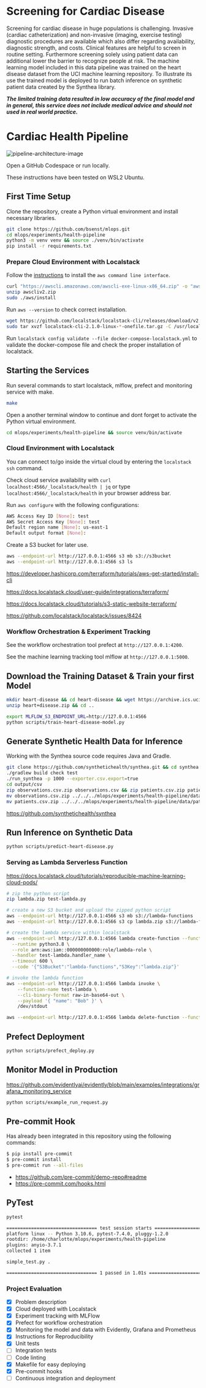 # Screening for Cardiac Disease
Screening for cardiac disease in huge populations is challenging. Invasive (cardiac catheterization) and non-invasive (imaging, exercise testing) diagnostic procedures are available which also differ regarding availability, diagnostic strength, and costs. Clinical features are helpful to screen in routine setting. Furthermore screening solely using patient data can additional lower the barrier to recognize people at risk. The machine learning model included in this data pipeline was trained on the heart disease dataset from the UCI machine learning repository. To illustrate its use the trained model is deployed to run batch inference on synthetic patient data created by the Synthea library.

***The limited training data resulted in low accuracy of the final model and in general, this service does not include medical advice and should not used in real world practice.***

# Cardiac Health Pipeline

![pipeline-architecture-image](https://github.com/bsenst/mlops/assets/8211411/8c1bb839-7759-47ba-aa83-13c0b21407f7)

Open a GitHub Codespace or run locally.

These instructions have been tested on WSL2 Ubuntu.

## First Time Setup

Clone the repository, create a Python virtual environment and install necessary libraries. 

```bash
git clone https://github.com/bsenst/mlops.git
cd mlops/experiments/health-pipeline
python3 -m venv venv && source ./venv/bin/activate
pip install -r requirements.txt
```

### Prepare Cloud Environment with Localstack

Follow the [instructions](https://docs.aws.amazon.com/cli/latest/userguide/getting-started-install.html) to install the `aws command line interface`.

```bash
curl "https://awscli.amazonaws.com/awscli-exe-linux-x86_64.zip" -o "awscliv2.zip"
unzip awscliv2.zip
sudo ./aws/install
```

Run `aws --version` to check correct installation.

```bash
wget https://github.com/localstack/localstack-cli/releases/download/v2.1.0/localstack-cli-2.1.0-linux-amd64-onefile.tar.gz
sudo tar xvzf localstack-cli-2.1.0-linux-*-onefile.tar.gz -C /usr/local/bin
```

Run `localstack config validate --file docker-compose-localstack.yml` to validate the docker-compose file and check the proper installation of localstack.

## Starting the Services

Run several commands to start localstack, mlflow, prefect and monitoring service with make.

```bash
make
```

Open a another terminal window to continue and dont forget to activate the Python virtual environment.

```bash
cd mlops/experiments/health-pipeline && source venv/bin/activate
```

### Cloud Environment with Localstack

You can connect to/go inside the virtual cloud by entering the `localstack ssh` command.

Check cloud service availability with `curl localhost:4566/_localstack/health | jq` or type `localhost:4566/_localstack/health` in your browser address bar.

Run `aws configure` with the following configurations:

```bash
AWS Access Key ID [None]: test
AWS Secret Access Key [None]: test
Default region name [None]: us-east-1
Default output format [None]:
```

Create a S3 bucket for later use.

```bash
aws --endpoint-url http://127.0.0.1:4566 s3 mb s3://s3bucket
aws --endpoint-url http://127.0.0.1:4566 s3 ls
```

https://developer.hashicorp.com/terraform/tutorials/aws-get-started/install-cli

https://docs.localstack.cloud/user-guide/integrations/terraform/

https://docs.localstack.cloud/tutorials/s3-static-website-terraform/

https://github.com/localstack/localstack/issues/8424

### Workflow Orchestration & Experiment Tracking

See the workflow orchestration tool prefect at `http://127.0.0.1:4200`.

See the machine learning tracking tool mlflow at `http://127.0.0.1:5000`.

## Download the Training Dataset & Train your first Model

```bash
mkdir heart-disease && cd heart-disease && wget https://archive.ics.uci.edu/static/public/45/heart+disease.zip
unzip heart+disease.zip && cd ..
```

```bash
export MLFLOW_S3_ENDPOINT_URL=http://127.0.0.1:4566
python scripts/train-heart-disease-model.py
```

## Generate Synthetic Health Data for Inference
Working with the Synthea source code requires Java and Gradle.

```bash
git clone https://github.com/synthetichealth/synthea.git && cd synthea
./gradlew build check test
./run_synthea -p 1000 --exporter.csv.export=true
cd output/csv
zip observations.csv.zip observations.csv && zip patients.csv.zip patients.csv
mv observations.csv.zip ../../../mlops/experiments/health-pipeline/data/observations.csv.zip
mv patients.csv.zip ../../../mlops/experiments/health-pipeline/data/patients.csv.zip
```

https://github.com/synthetichealth/synthea

## Run Inference on Synthetic Data

```bash
python scripts/predict-heart-disease.py
```

### Serving as Lambda Serverless Function 
https://docs.localstack.cloud/tutorials/reproducible-machine-learning-cloud-pods/

```bash
# zip the python script
zip lambda.zip test-lambda.py 

# create a new S3 bucket and upload the zipped python script
aws --endpoint-url http://127.0.0.1:4566 s3 mb s3://lambda-functions
aws --endpoint-url http://127.0.0.1:4566 s3 cp lambda.zip s3://lambda-functions/lambda.zip

# create the lambda service within localstack
aws --endpoint-url http://127.0.0.1:4566 lambda create-function --function-name test-lambda \
  --runtime python3.8 \
  --role arn:aws:iam::000000000000:role/lambda-role \
  --handler test-lambda.handler_name \
  --timeout 600 \
  --code '{"S3Bucket":"lambda-functions","S3Key":"lambda.zip"}'

# invoke the lambda function
aws --endpoint-url http://127.0.0.1:4566 lambda invoke \
    --function-name test-lambda \
    --cli-binary-format raw-in-base64-out \
    --payload '{ "name": "Bob" }' \
    /dev/stdout
```

```bash
aws --endpoint-url http://127.0.0.1:4566 lambda delete-function --function-name test-lambda
```

## Prefect Deployment

```bash
python scripts/prefect_deploy.py
```

## Monitor Model in Production
https://github.com/evidentlyai/evidently/blob/main/examples/integrations/grafana_monitoring_service

```bash
python scripts/example_run_request.py
```

## Pre-commit Hook
Has already been integrated in this repository using the following commands:

```bash
$ pip install pre-commit
$ pre-commit install
$ pre-commit run --all-files
```

- https://github.com/pre-commit/demo-repo#readme
- https://pre-commit.com/hooks.html

## PyTest

```bash
pytest

================================= test session starts ===============================
platform linux -- Python 3.10.6, pytest-7.4.0, pluggy-1.2.0
rootdir: /home/charlotte/mlops/experiments/health-pipeline
plugins: anyio-3.7.1
collected 1 item     

simple_test.py .                                                               [100%]

================================= 1 passed in 1.01s =================================
```

### Project Evaluation
- [x] Problem description
- [x] Cloud deployed with Localstack
- [x] Experiment tracking with MLFlow
- [x] Prefect for workflow orchestration
- [x] Monitoring the model and data with Evidently, Grafana and Prometheus
- [x] Instructions for Reproducibility
- [x] Unit tests
- [ ] Integration tests
- [ ] Code linting
- [x] Makefile for easy deploying
- [x] Pre-commit hooks
- [ ] Continuous integration and deployment
